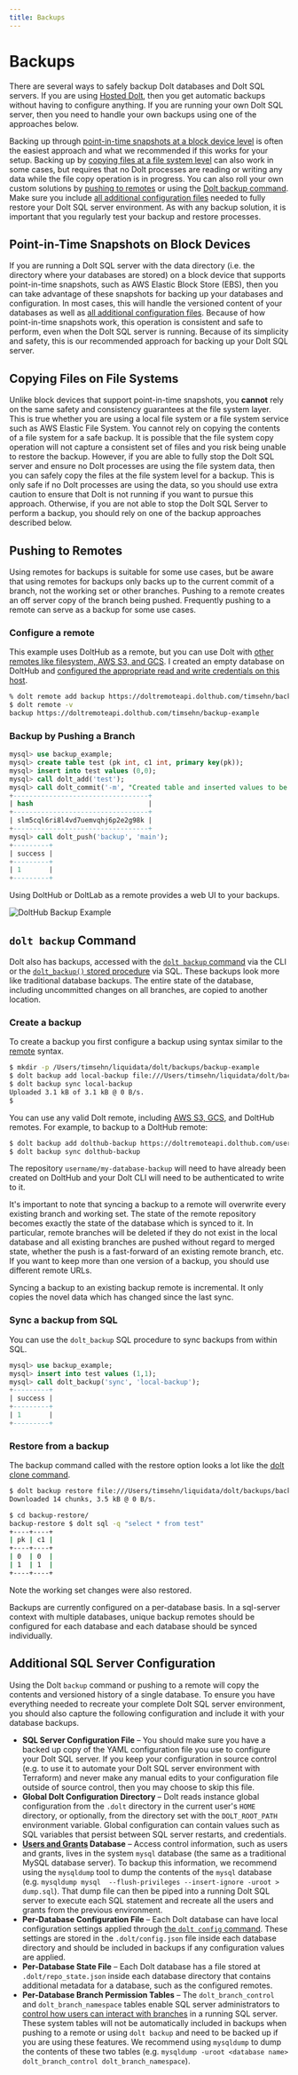 ```yaml
---
title: Backups
---
```


# Backups

There are several ways to safely backup Dolt databases and Dolt SQL servers. If you are using [Hosted Dolt](../../../products/hosted.md), then you get automatic backups without having to configure anything. If you are running your own Dolt SQL server, then you need to handle your own backups using one of the approaches below. 

Backing up through [point-in-time snapshots at a block device level](#point-in-time-snapshots-on-block-devices) is often the easiest approach and what we recommended if this works for your setup. Backing up by [copying files at a file system level](#copying-files-on-file-systems) can also work in some cases, but requires that no Dolt processes are reading or writing any data while the file copy operation is in progress. You can also roll your own custom solutions by [pushing to remotes](#pushing-to-remotes) or using the [Dolt backup command](#dolt-backup-command). Make sure you include [all additional configuration files](#additional-sql-server-configuration) needed to fully restore your Dolt SQL server environment. As with any backup solution, it is important that you regularly test your backup and restore processes.

## Point-in-Time Snapshots on Block Devices

If you are running a Dolt SQL server with the data directory (i.e. the directory where your databases are stored) on a block device that supports point-in-time snapshots, such as AWS Elastic Block Store (EBS), then you can take advantage of these snapshots for backing up your databases and configuration. In most cases, this will handle the versioned content of your databases as well as [all additional configuration files](#additional-sql-server-configuration). Because of how point-in-time snapshots work, this operation is consistent and safe to perform, even when the Dolt SQL server is running. Because of its simplicity and safety, this is our recommended approach for backing up your Dolt SQL server.

## Copying Files on File Systems

Unlike block devices that support point-in-time snapshots, you **cannot** rely on the same safety and consistency guarantees at the file system layer. This is true whether you are using a local file system or a file system service such as AWS Elastic File System. You cannot rely on copying the contents of a file system for a safe backup. It is possible that the file system copy operation will not capture a consistent set of files and you risk being unable to restore the backup. However, if you are able to fully stop the Dolt SQL server and ensure no Dolt processes are using the file system data, then you can safely copy the files at the file system level for a backup. This is only safe if no Dolt processes are using the data, so you should use extra caution to ensure that Dolt is not running if you want to pursue this approach. Otherwise, if you are not able to stop the Dolt SQL Server to perform a backup, you should rely on one of the backup approaches described below.

## Pushing to Remotes

Using remotes for backups is suitable for some use cases, but be aware that using remotes for backups only backs up to the current commit of a branch, not the working set or other branches. Pushing to a remote creates an off server copy of the branch being pushed. Frequently pushing to a remote can serve as a backup for some use cases.

### Configure a remote

This example uses DoltHub as a remote, but you can use Dolt with [other remotes like filesystem, AWS S3, and GCS](https://www.dolthub.com/blog/2021-07-19-remotes/). I created an empty database on DoltHub and [configured the appropriate read and write credentials on this host](../../../products/dolthub/data-sharing.md#dolt-login).

```bash
% dolt remote add backup https://doltremoteapi.dolthub.com/timsehn/backup-example
$ dolt remote -v
backup https://doltremoteapi.dolthub.com/timsehn/backup-example
```

### Backup by Pushing a Branch

```sql
mysql> use backup_example;
mysql> create table test (pk int, c1 int, primary key(pk));
mysql> insert into test values (0,0);
mysql> call dolt_add('test');
mysql> call dolt_commit('-m', "Created table and inserted values to be backed up");
+----------------------------------+
| hash                             |
+----------------------------------+
| slm5cql6ri8l4vd7uemvqhj6p2e2g98k |
+----------------------------------+
mysql> call dolt_push('backup', 'main');
+---------+
| success |
+---------+
| 1       |
+---------+
```

Using DoltHub or DoltLab as a remote provides a web UI to your backups.

![DoltHub Backup Example](../../../.gitbook/assets/backup-example.png)

## `dolt backup` Command

Dolt also has backups, accessed with the [`dolt backup` command](../../cli/cli.md#dolt-backup) via the CLI or the [`dolt_backup()` stored procedure](../version-control/dolt-sql-procedures.md#dolt_backup) via SQL. These backups look more like traditional database backups. The entire state of the database, including uncommitted changes on all branches, are copied to another location.

### Create a backup

To create a backup you first configure a backup using syntax similar to the [remote](../../../concepts/dolt/git/remotes.md) syntax.

```bash
$ mkdir -p /Users/timsehn/liquidata/dolt/backups/backup-example
$ dolt backup add local-backup file:///Users/timsehn/liquidata/dolt/backups/backup-example
$ dolt backup sync local-backup
Uploaded 3.1 kB of 3.1 kB @ 0 B/s.
$
```

You can use any valid Dolt remote, including [AWS S3, GCS](https://www.dolthub.com/blog/2021-07-19-remotes/), and DoltHub remotes. For example, to backup to a DoltHub remote:

```bash
$ dolt backup add dolthub-backup https://doltremoteapi.dolthub.com/username/my-database-backup
$ dolt backup sync dolthub-backup
```

The repository `username/my-database-backup` will need to have already been created on DoltHub and your Dolt CLI will need to be authenticated to write to it.

It's important to note that syncing a backup to a remote will overwrite every existing branch and working set. The state of the remote repository becomes exactly the state of the database which is synced to it. In particular, remote branches will be deleted if they do not exist in the local database and all existing branches are pushed without regard to merged state, whether the push is a fast-forward of an existing remote branch, etc. If you want to keep more than one version of a backup, you should use different remote URLs.

Syncing a backup to an existing backup remote is incremental. It only copies the novel data which has changed since the last sync.

### Sync a backup from SQL

You can use the `dolt_backup` SQL procedure to sync backups from within SQL.

```sql
mysql> use backup_example;
mysql> insert into test values (1,1);
mysql> call dolt_backup('sync', 'local-backup');
+---------+
| success |
+---------+
| 1       |
+---------+
```

### Restore from a backup

The backup command called with the restore option looks a lot like the [dolt clone command](../../cli/cli.md#dolt-clone).

```bash
$ dolt backup restore file:///Users/timsehn/liquidata/dolt/backups/backup-example backup-restore
Downloaded 14 chunks, 3.5 kB @ 0 B/s.

$ cd backup-restore/
backup-restore $ dolt sql -q "select * from test"
+----+----+
| pk | c1 |
+----+----+
| 0  | 0  |
| 1  | 1  |
+----+----+
```

Note the working set changes were also restored.

Backups are currently configured on a per-database basis. In a sql-server context with multiple databases, unique backup remotes should be configured for each database and each database should be synced individually.


## Additional SQL Server Configuration

Using the Dolt `backup` command or pushing to a remote will copy the contents and versioned history of a single database. To ensure you have everything needed to recreate your complete Dolt SQL server environment, you should also capture the following configuration and include it with your database backups.   

- **SQL Server Configuration File** – You should make sure you have a backed up copy of the YAML configuration file you use to configure your Dolt SQL server. If you keep your configuration in source control (e.g. to use it to automate your Dolt SQL server environment with Terraform) and never make any manual edits to your configuration file outside of source control, then you may choose to skip this file.    
- **Global Dolt Configuration Directory** – Dolt reads instance global configuration from the `.dolt` directory in the current user's `HOME` directory, or optionally, from the directory set with the `DOLT_ROOT_PATH` environment variable. Global configuration can contain values such as SQL variables that persist between SQL server restarts, and credentials.
- **[Users and Grants](../../../concepts/dolt/sql/users-grants.md) Database** – Access control information, such as users and grants, lives in the system `mysql` database (the same as a traditional MySQL database server). To backup this information, we recommend using the `mysqldump` tool to dump the contents of the `mysql` database (e.g. `mysqldump mysql  --flush-privileges --insert-ignore -uroot > dump.sql`). That dump file can then be piped into a running Dolt SQL server to execute each SQL statement and recreate all the users and grants from the previous environment.     
- **Per-Database Configuration File** – Each Dolt database can have local configuration settings applied through [the `dolt config` command](../../cli/cli.md#dolt-config). These settings are stored in the `.dolt/config.json` file inside each database directory and should be included in backups if any configuration values are applied.    
- **Per-Database State File** – Each Dolt database has a file stored at `.dolt/repo_state.json` inside each database directory that contains additional metadata for a database, such as the configured remotes.
- **Per-Database Branch Permission Tables** – The `dolt_branch_control` and `dolt_branch_namespace` tables enable SQL server administrators to [control how users can interact with branches](branch-permissions.md) in a running SQL server. These system tables will not be automatically included in backups when pushing to a remote or using `dolt backup` and need to be backed up if you are using these features. We recommend using `mysqldump` to dump the contents of these two tables (e.g. `mysqldump -uroot <database name> dolt_branch_control dolt_branch_namespace`).
